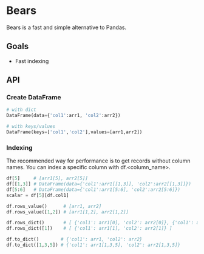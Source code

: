 # Bears

Bears is a fast and simple alternative to Pandas.

## Goals
- Fast indexing

## API

### Create DataFrame
```py
# with dict
DataFrame(data={'col1':arr1, 'col2':arr2})

# with keys/values
DataFrame(keys=['col1','col2'],values=[arr1,arr2])
```

### Indexing

The recommended way for performance is to get records without column names.
You can index a specific column with df.<column_name>.

```py
df[5]     # [arr1[5], arr2[5]]
df[[1,3]] # DataFrame(data={'col1':arr1[[1,3]], 'col2':arr2[[1,3]]})
df[5:6]   # DataFrame(data={'col1':arr1[5:6], 'col2':arr2[5:6]})
scalar = df[5][df.col1]

df.rows_value()      # [arr1, arr2]
df.rows_value([1,2]) # [arr1[1,2], arr2[1,2]]

df.rows_dict()       # [ {'col1': arr1[0], 'col2': arr2[0]}, {'col1': arr1[1], 'col2': arr2[1]} ]
df.rows_dict([1])    # [ {'col1': arr1[1], 'col2': arr2[1]} ]

df.to_dict()        # {'col1': arr1, 'col2': arr2}
df.to_dict([1,3,5]) # {'col1': arr1[1,3,5], 'col2': arr2[1,3,5]}
```
